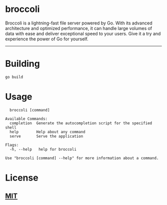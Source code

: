 # broccoli

Broccoli is a lightning-fast file server powered by Go. With its advanced architecture and optimized performance, it can handle large volumes of data with ease and deliver exceptional speed to your users. Give it a try and experience the power of Go for yourself.

---

# Building

```
go build
```

# Usage

```
  broccoli [command]

Available Commands:
  completion  Generate the autocompletion script for the specified shell
  help        Help about any command
  serve       Serve the application

Flags:
  -h, --help   help for broccoli

Use "broccoli [command] --help" for more information about a command.
```

# License
## [MIT](./LICENSE)
